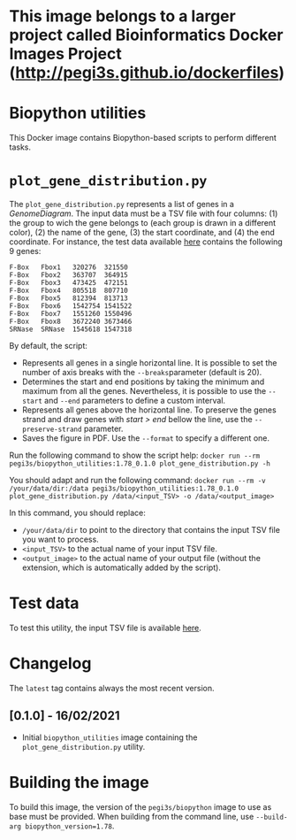 # This image belongs to a larger project called Bioinformatics Docker Images Project (http://pegi3s.github.io/dockerfiles)

# Biopython utilities

This Docker image contains Biopython-based scripts to perform different tasks. 

# `plot_gene_distribution.py`

The `plot_gene_distribution.py` represents a list of genes in a *GenomeDiagram*. The input data must be a TSV file with four columns: (1) the group to wich the gene belongs to (each group is drawn in a different color), (2) the name of the gene, (3) the start coordinate, and (4) the end coordinate. For instance, the test data available [here](https://github.com/pegi3s/dockerfiles/tree/master/biopython_utilities/test_data/test_plot_gene_distribution.tsv) contains the following 9 genes:

```
F-Box	Fbox1	320276	321550
F-Box	Fbox2	363707	364915
F-Box	Fbox3	473425	472151
F-Box	Fbox4	805518	807710
F-Box	Fbox5	812394	813713
F-Box	Fbox6	1542754	1541522
F-Box	Fbox7	1551260	1550496
F-Box	Fbox8	3672240	3673466
SRNase	SRNase	1545618	1547318
```

By default, the script:
- Represents all genes in a single horizontal line. It is possible to set the number of axis breaks with the `--breaks`parameter (default is 20).
- Determines the start and end positions by taking the minimum and maximum from all the genes. Nevertheless, it is possible to use the `--start` and `--end` parameters to define a custom interval.
- Represents all genes above the horizontal line. To preserve the genes strand and draw genes with *start > end* bellow the line, use the `--preserve-strand` parameter.
- Saves the figure in PDF. Use the `--format` to specify a different one.

Run the following command to show the script help: `docker run --rm pegi3s/biopython_utilities:1.78_0.1.0 plot_gene_distribution.py -h`

You should adapt and run the following command: `docker run --rm -v /your/data/dir:/data pegi3s/biopython_utilities:1.78_0.1.0 plot_gene_distribution.py /data/<input_TSV> -o /data/<output_image>`

In this command, you should replace:
- `/your/data/dir` to point to the directory that contains the input TSV file you want to process.
- `<input_TSV>` to the actual name of your input TSV file.
- `<output_image>` to the actual name of your output file (without the extension, which is automatically added by the script).

# Test data

To test this utility, the input TSV file is available [here]([here](https://github.com/pegi3s/dockerfiles/tree/master/biopython_utilities/test_data/test_plot_gene_distribution.tsv)).

# Changelog

The `latest` tag contains always the most recent version.

## [0.1.0] - 16/02/2021
- Initial `biopython_utilities` image containing the `plot_gene_distribution.py` utility.

# Building the image

To build this image, the version of the `pegi3s/biopython` image to use as base must be provided. When building from the command line, use `--build-arg biopython_version=1.78`.
